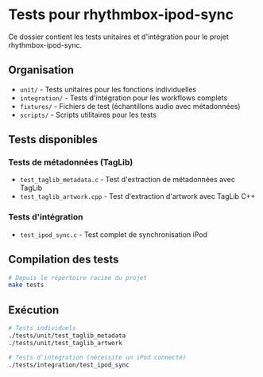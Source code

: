 # Tests pour rhythmbox-ipod-sync

Ce dossier contient les tests unitaires et d'intégration pour le projet rhythmbox-ipod-sync.

## Organisation

- `unit/` - Tests unitaires pour les fonctions individuelles
- `integration/` - Tests d'intégration pour les workflows complets
- `fixtures/` - Fichiers de test (échantillons audio avec métadonnées)
- `scripts/` - Scripts utilitaires pour les tests

## Tests disponibles

### Tests de métadonnées (TagLib)
- `test_taglib_metadata.c` - Test d'extraction de métadonnées avec TagLib
- `test_taglib_artwork.cpp` - Test d'extraction d'artwork avec TagLib C++

### Tests d'intégration
- `test_ipod_sync.c` - Test complet de synchronisation iPod

## Compilation des tests

```bash
# Depuis le répertoire racine du projet
make tests
```

## Exécution

```bash
# Tests individuels
./tests/unit/test_taglib_metadata
./tests/unit/test_taglib_artwork

# Tests d'intégration (nécessite un iPod connecté)
./tests/integration/test_ipod_sync
```